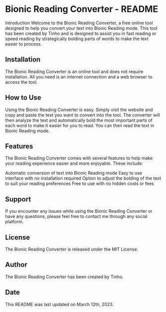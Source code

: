 # Bionic Reading Converter - README
Introduction
Welcome to the Bionic Reading Converter, a free online tool designed to help you convert your text into Bionic Reading mode. This tool has been created by Tinho and is designed to assist you in fast reading or speed reading by strategically bolding parts of words to make the text easier to process.

## Installation
The Bionic Reading Converter is an online tool and does not require installation. All you need is an internet connection and a web browser to access the tool.

## How to Use
Using the Bionic Reading Converter is easy. Simply visit the website and copy and paste the text you want to convert into the tool. The converter will then analyze the text and automatically bold the most important parts of each word to make it easier for you to read. You can then read the text in Bionic Reading mode.

## Features
The Bionic Reading Converter comes with several features to help make your reading experience easier and more enjoyable. These include:

Automatic conversion of text into Bionic Reading mode
Easy to use interface with no installation required
Option to adjust the bolding of the text to suit your reading preferences
Free to use with no hidden costs or fees

## Support
If you encounter any issues while using the Bionic Reading Converter or have any questions, please feel free to contact me through any social platform.

## License
The Bionic Reading Converter is released under the MIT License.

## Author
The Bionic Reading Converter has been created by Tinho.

## Date
This README was last updated on March 12th, 2023.

